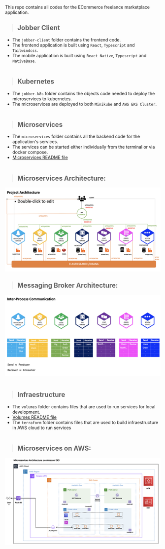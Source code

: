 This repo contains all codes for the ECommerce freelance marketplace application.

> ## Jobber Client
* The `jobber-client` folder contains the frontend code.
* The frontend application is built using `React`, `Typescript` and `Tailwindcss`.
* The mobile application is built using `React Native`, `Typescript` and `NativeBase`.
<br /><br/>

> ## Kubernetes
* The `jobber-k8s` folder contains the objects code needed to deploy the microservices to kubernetes.
* The microservices are deployed to both `Minikube` and `AWS EKS Cluster`.
<br /><br/>

> ## Microservices
* The `microservices` folder contains all the backend code for the application's services.
* The services can be started either individually from the terminal or via docker compose.
* [Microservices README file](https://github.com/vynnydev/jobberapp-microservices/blob/main/microservices/README.md)
<br /><br/>

> ## Microservices Architecture:
![alt text](./infraestructure/images/project-architecture.png "Microservices on AWS")
<br />

> ## Messaging Broker Architecture:
![alt text](./infraestructure/images/messaging-architecture.png "Messaging Broker Architecture")
<br /><br />

> ## Infraestructure
* The `volumes` folder contains files that are used to run services for local development.
* [Volumes README file](https://github.com/vynnydev/jobberapp-microservices/blob/main/infraestructure/volumes/README.md)
* The `terraform` folder contains files that are used to build infraestructure in AWS cloud to run services
<br /><br/>


> ## Microservices on AWS:
![alt text](./infraestructure/images/aws-infra.png "Microservices on AWS")
